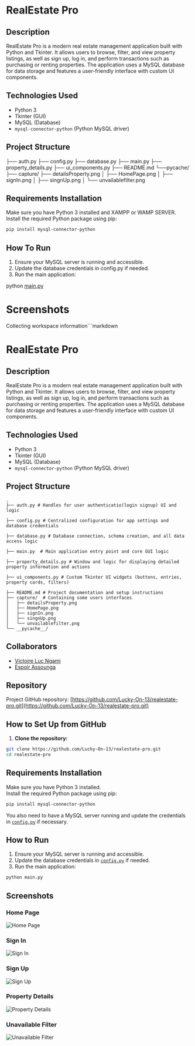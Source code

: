 # RealEstate Pro

## Description

RealEstate Pro is a modern real estate management application built with Python and Tkinter. It allows users to browse, filter, and view property listings, as well as sign up, log in, and perform transactions such as purchasing or renting properties. The application uses a MySQL database for data storage and features a user-friendly interface with custom UI components.

## Technologies Used

- Python 3
- Tkinter (GUI)
- MySQL (Database)
- `mysql-connector-python` (Python MySQL driver)

## Project Structure

├── auth.py 
├── config.py 
├── database.py 
├── main.py 
├── property_details.py 
├── ui_components.py 
├── README.md 
└──pycache/
├── capture/ 
                ├── detailsProperty.png │ 
                ├── HomePage.png │ 
                ├── signIn.png │ 
                ├── singnUp.png │ 
                └── unvailablefilter.png 
                


## Requirements Installation

Make sure you have Python 3 installed and XAMPP or WAMP SERVER.  
Install the required Python package using pip:

```sh
pip install mysql-connector-python
```
## How To Run

1. Ensure your MySQL server is running and accessible.
2. Update the database credentials in config.py if needed.
3. Run the main application:

python [main.py](http://_vscodecontentref_/7)

# Screenshots
Collecting workspace information```markdown
# RealEstate Pro

## Description

RealEstate Pro is a modern real estate management application built with Python and Tkinter. It allows users to browse, filter, and view property listings, as well as sign up, log in, and perform transactions such as purchasing or renting properties. The application uses a MySQL database for data storage and features a user-friendly interface with custom UI components.

## Technologies Used

- Python 3
- Tkinter (GUI)
- MySQL (Database)
- `mysql-connector-python` (Python MySQL driver)

## Project Structure

```
.
├── auth.py # Handles for user authenticatio(login signup) UI and logic

├── config.py # Centralized configuration for app settings and database credentials

├── database.py # Database connection, schema creation, and all data access logic

├── main.py  # Main application entry point and core GUI logic

├── property_details.py # Window and logic for displaying detailed property information and actions

├── ui_components.py # Custom Tkinter UI widgets (buttons, entries, property cards, filters)

├── README.md # Project documentation and setup instructions
├── capture/  # Containing some users interfaces
│   ├── detailsProperty.png
│   ├── HomePage.png
│   ├── signIn.png
│   ├── singnUp.png
│   └── unvailablefilter.png
└── __pycache__/
```

## Collaborators

- [Victoire Luc Ngami](https://github.com/Lucky-On-13)  
- [Espoir Assounga](https://github.com/collaborator-github-username)

## Repository

Project GitHub repository: [https://github.com/Lucky-On-13/realestate-pro.git](https://github.com/Lucky-On-13/realestate-pro.git)

## How to Set Up from GitHub

1. **Clone the repository:**

```sh
git clone https://github.com/Lucky-On-13/realestate-pro.git
cd realestate-pro
```

## Requirements Installation

Make sure you have Python 3 installed.  
Install the required Python package using pip:

```sh
pip install mysql-connector-python
```

You also need to have a MySQL server running and update the credentials in [`config.py`](config.py) if necessary.


## How to Run

1. Ensure your MySQL server is running and accessible.
2. Update the database credentials in [`config.py`](config.py) if needed.
3. Run the main application:

```sh
python main.py
```


## Screenshots

### Home Page
![Home Page](capture/HomePage.png)

### Sign In
![Sign In](capture/signIn.png)

### Sign Up
![Sign Up](capture/singnUp.png)

### Property Details
![Property Details](capture/detailsProperty.png)

### Unavailable Filter
![Unavailable Filter](capture/unvailablefilter.png)
```

